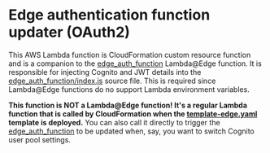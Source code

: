 # Edge authentication function updater (OAuth2)

This AWS Lambda function is CloudFormation custom resource function and is a companion to the [edge_auth_function](../edge_auth_function/) Lambda@Edge function. It is responsible for injecting Cognito and JWT details into the [edge_auth_function/index.js](../edge_auth_function/index.js) source file. This is required since Lambda@Edge functions do no support Lambda environment variables.

**This function is NOT a Lambda@Edge function! It's a regular Lambda function that is called by CloudFormation when the [template-edge.yaml](../../template-edge.yaml) template is deployed.** You can also call it directly to trigger the [edge_auth_function](../edge_auth_function/) to be updated when, say, you want to switch Cognito user pool settings.